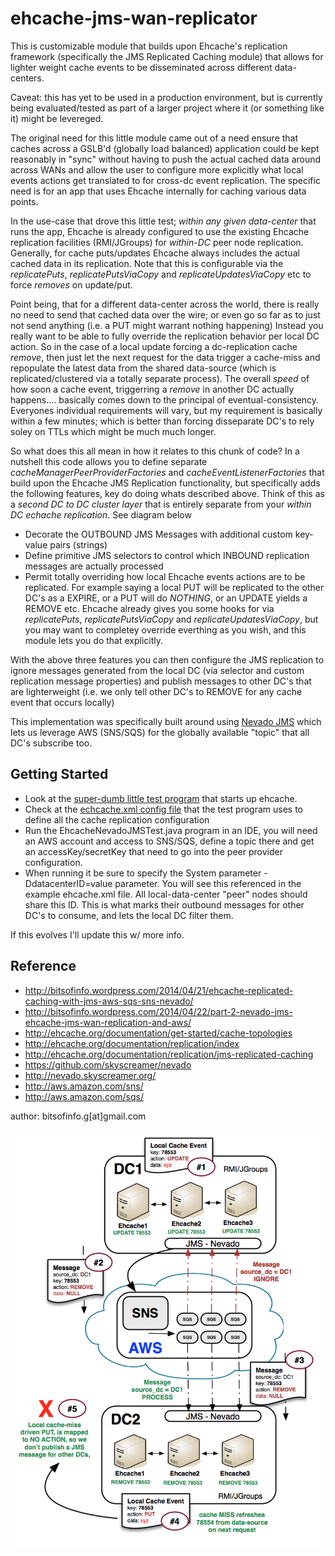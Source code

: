 ehcache-jms-wan-replicator
====================

This is customizable module that builds upon Ehcache's replication framework (specifically the JMS Replicated Caching module) that allows for lighter weight cache events to be disseminated across different data-centers. 

Caveat: this has yet to be used in a production environment, but is currently being evaluated/tested as part of a larger project where it (or something like it) might be levereged.

The original need for this little module came out of a need ensure that caches across a GSLB'd (globally load balanced) application could be kept reasonably in "sync" without having to push the actual cached data around across WANs and allow the user to configure more explicitly what local events actions get translated to for cross-dc event replication. The specific need is for an app that uses Ehcache internally for caching various data points.

In the use-case that drove this little test; *within any given data-center* that runs the app, Ehcache is already configured to use the existing Ehcache replication facilities (RMI/JGroups) for *within-DC* peer node replication. Generally, for cache puts/updates Ehcache always includes the actual cached data in its replication. Note that this is configurable via the *replicatePuts*, *replicatePutsViaCopy* and *replicateUpdatesViaCopy* etc to force *removes* on update/put.

Point being, that for a different data-center across the world, there is really no need to send that cached data over the wire; or even go so far as to just not send anything (i.e. a PUT might warrant nothing happening) Instead you really want to be able to fully override the replication behavior per local DC action. So in the case of a local update forcing a dc-replication cache *remove*, then just let the next request for the data trigger a cache-miss and repopulate the latest data from the shared data-source (which is replicated/clustered via a totally separate process). The overall *speed* of how soon a cache event, triggerring a *remove* in another DC actually happens.... basically comes down to the principal of eventual-consistency. Everyones individual requirements will vary, but my requirement is basically within a few minutes; which is better than forcing disseparate DC's to rely soley on TTLs which might be much much longer.

So what does this all mean in how it relates to this chunk of code? In a nutshell this code allows you to define separate *cacheManagerPeerProviderFactories* and *cacheEventListenerFactories* that build upon the Ehcache JMS Replication functionality, but specifically adds the following features, key do doing whats described above. Think of this as a *second DC to DC cluster layer* that is entirely separate from your *within DC echache replication*. See diagram below

* Decorate the OUTBOUND JMS Messages with additional custom key-value pairs (strings)
* Define primitive JMS selectors to control which INBOUND replication messages are actually processed
* Permit totally overriding how local Ehcache events actions are to be replicated. For example saying a local PUT will be replicated to the other DC's as a EXPIRE, or a PUT will do *NOTHING*, or an UPDATE yields a REMOVE etc. Ehcache already gives you some hooks for via *replicatePuts*, *replicatePutsViaCopy* and *replicateUpdatesViaCopy*, but you may want to completey override everthing as you wish, and this module lets you do that explicitly.

With the above three features you can then configure the JMS replication to ignore messages generated from the local DC (via selector and custom replication message properties) and publish messages to other DC's that are lighterweight (i.e. we only tell other DC's to REMOVE for any cache event that occurs locally)

This implementation was specifically built around using [Nevado JMS](https://github.com/skyscreamer/nevado "Nevado JMS") which lets us leverage AWS (SNS/SQS) for the globally available "topic" that all DC's subscribe too.

Getting Started
-----------------

* Look at the [super-dumb little test program](https://github.com/bitsofinfo/ehcache-jms-wan-replicator/blob/master/src/test/java/org/bitsofnfo/ehcache/jms/custom/EhcacheNevadoJMSTest.java "link") that starts up ehcache. 
* Check at the [echcache.xml config file](https://github.com/bitsofinfo/ehcache-jms-wan-replicator/blob/master/src/test/resources/ehcache.xml "config") that the test program uses to define all the cache replication configuration
* Run the EhcacheNevadoJMSTest.java program in an IDE, you will need an AWS account and access to SNS/SQS, define a topic there and get an accessKey/secretKey that need to go into the peer provider configuration.
* When running it be sure to specify the System parameter -DdatacenterID=value parameter. You will see this referenced in the example ehcache.xml file. All local-data-center "peer" nodes should share this ID. This is what marks their outbound messages for other DC's to consume, and lets the local DC filter them.

If this evolves I'll update this w/ more info.

Reference
------------

* http://bitsofinfo.wordpress.com/2014/04/21/ehcache-replicated-caching-with-jms-aws-sqs-sns-nevado/
* http://bitsofinfo.wordpress.com/2014/04/22/part-2-nevado-jms-ehcache-jms-wan-replication-and-aws/
* http://ehcache.org/documentation/get-started/cache-topologies
* http://ehcache.org/documentation/replication/index
* http://ehcache.org/documentation/replication/jms-replicated-caching
* https://github.com/skyscreamer/nevado
* http://nevado.skyscreamer.org/
* http://aws.amazon.com/sns/
* http://aws.amazon.com/sqs/

author: bitsofinfo.g[at]gmail.com


![Alt text](/docs/diagram.png "Diagram")
